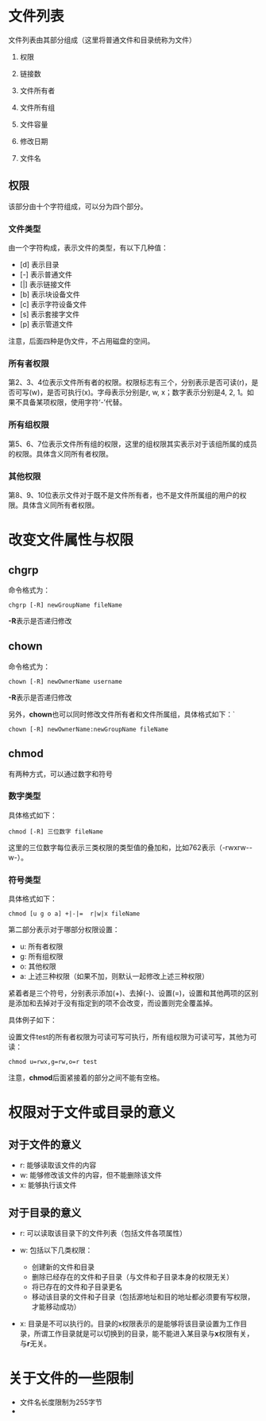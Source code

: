 # 文件列表

文件列表由其部分组成（这里将普通文件和目录统称为文件）

1.  权限

2.  链接数

3.  文件所有者

4.  文件所有组

5.  文件容量

6.  修改日期

7.  文件名



## 权限

该部分由十个字符组成，可以分为四个部分。

### 文件类型

由一个字符构成，表示文件的类型，有以下几种值：

*   [d] 表示目录
*   [-] 表示普通文件
*   [|] 表示链接文件
*   [b] 表示块设备文件
*   [c] 表示字符设备文件
*   [s] 表示套接字文件
*   [p] 表示管道文件

注意，后面四种是伪文件，不占用磁盘的空间。

### 所有者权限

第2、3、4位表示文件所有者的权限。权限标志有三个，分别表示是否可读(r)，是否可写(w)，是否可执行(x)。字母表示分别是r, w, x；数字表示分别是4, 2, 1。如果不具备某项权限，使用字符‘-’代替。

### 所有组权限

第5、6、7位表示文件所有组的权限，这里的组权限其实表示对于该组所属的成员的权限。具体含义同所有者权限。

### 其他权限

第8、9、10位表示文件对于既不是文件所有者，也不是文件所属组的用户的权限。具体含义同所有者权限。





# 改变文件属性与权限

## chgrp

命令格式为：

```shell
chgrp [-R] newGroupName fileName
```

**-R**表示是否递归修改



## **chown** 

命令格式为：

```shell
chown [-R] newOwnerName username
```

**-R**表示是否递归修改

另外，**chown**也可以同时修改文件所有者和文件所属组，具体格式如下：`

```shell
chown [-R] newOwnerName:newGroupName fileName
```

## chmod

有两种方式，可以通过数字和符号

### 数字类型

具体格式如下：

```shell
chmod [-R] 三位数字 fileName
```

这里的三位数字每位表示三类权限的类型值的叠加和，比如762表示（-rwxrw--w-）。

### 符号类型

具体格式如下：

```shell
chmod [u g o a] +|-|=  r|w|x fileName
```

第二部分表示对于哪部分权限设置：

*   u: 所有者权限
*   g: 所有组权限
*   o: 其他权限
*   a: 上述三种权限（如果不加，则默认一起修改上述三种权限）

紧着者是三个符号，分别表示添加(+)、去掉(-)、设置(=)，设置和其他两项的区别是添加和去掉对于没有指定到的项不会改变，而设置则完全覆盖掉。

具体例子如下：

设置文件test的所有者权限为可读可写可执行，所有组权限为可读可写，其他为可读：

```shell
chmod u=rwx,g=rw,o=r test
```

注意，**chmod**后面紧接着的部分之间不能有空格。



# 权限对于文件或目录的意义

## 对于文件的意义

*   r: 能够读取该文件的内容
*   w: 能够修改该文件的内容，但不能删除该文件
*   x: 能够执行该文件

## 对于目录的意义

*   r: 可以读取该目录下的文件列表（包括文件各项属性）
*   w: 包括以下几类权限：
    *   创建新的文件和目录
    *   删除已经存在的文件和子目录（与文件和子目录本身的权限无关）
    *   将已存在的文件和子目录更名
    *   移动该目录的文件和子目录（包括源地址和目的地址都必须要有写权限，才能移动成功）

*   x: 目录是不可以执行的。目录的x权限表示的是能够将该目录设置为工作目录，所谓工作目录就是可以切换到的目录，能不能进入某目录与**x**权限有关，与**r**无关。





# 关于文件的一些限制

*   文件名长度限制为255字节
*   




